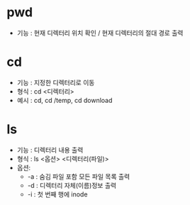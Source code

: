 # pwd
- 기능 : 현재 디렉터리 위치 확인 / 현재 디렉터리의 절대 경로 출력

# cd 
- 기능 : 지정한 디렉터리로 이동
- 형식 : cd <디렉터리>
- 예시 : cd, cd /temp, cd download

# ls
- 기능 : 디렉터리 내용 출력
- 형식 : ls <옵션> <디렉터리(파일)>
- 옵션:
	- -a : 숨김 파일 포함 모든 파일 목록 출력
	- -d : 디렉터리 자체(이름)정보 출력
	- -i : 첫 번째 행에 inode